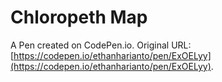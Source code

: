 # Chloropeth Map

A Pen created on CodePen.io. Original URL: [https://codepen.io/ethanharianto/pen/ExOELyy](https://codepen.io/ethanharianto/pen/ExOELyy).

